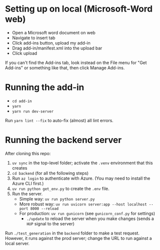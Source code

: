 # Setting up on local (Microsoft-Word web)

-   Open a Microsoft word document on web
-   Navigate to insert tab
-   Click add-ins button, upload my add-in
-   Drag add-in/manifest.xml into the upload bar
-   Click upload

If you can't find the Add-ins tab, look instead on the File menu for "Get Add-ins" or something like that, then click Manage Add-ins.

# Running the add-in

-   `cd add-in`
-   `yarn`
-   `yarn run dev-server`

Run `yarn lint --fix` to auto-fix (almost) all lint errors.

# Running the backend server

After cloning this repo:

1. `uv sync` in the top-level folder; activate the `.venv` environment that this creates
2. `cd backend` (for all the following steps)
3. Run `az login` to authenticate with Azure. (You may need to install the Azure CLI first.)
4. `uv run python get_env.py` to create the `.env` file.
5. Run the server.
    - Simple way: `uv run python server.py`
    - More robust way: `uv run uvicorn server:app --host localhost --port 8000 --reload`
    - For production: `uv run gunicorn` (see `gunicorn_conf.py` for settings)
        - `./update` to reload the server when you make changes (sends a `HUP` signal to the server)

Run `./test_generation` in the `backend` folder to make a test request. However, it runs against the prod server; change the URL to run against a local server.
